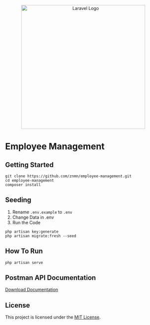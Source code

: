 <p align="center"><a href="https://laravel.com" target="_blank"><img src="https://raw.githubusercontent.com/laravel/art/master/logo-lockup/5%20SVG/2%20CMYK/1%20Full%20Color/laravel-logolockup-cmyk-red.svg" width="400" alt="Laravel Logo"></a></p>

# Employee Management

## Getting Started

```
git clone https://github.com/znmn/employee-management.git
cd employee-management
composer install
```

## Seeding

1. Rename `.env.example` to `.env`
2. Change Data in .env
3. Run the Code

```
php artisan key:generate
php artisan migrate:fresh --seed
```

## How To Run

```
php artisan serve
```

## Postman API Documentation

[Download Documentation](Manajemen_Karyawan.postman_collection.json)

## License

This project is licensed under the [MIT License](LICENSE).

